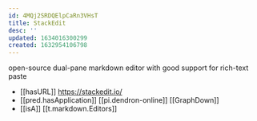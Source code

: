 ```yaml
---
id: 4MQj2SRDQElpCaRn3VHsT
title: StackEdit
desc: ''
updated: 1634016300299
created: 1632954106798
---
```

open-source dual-pane markdown editor with good support for rich-text paste

- [[hasURL]] https://stackedit.io/
- [[pred.hasApplication]] [[pi.dendron-online]] [[GraphDown]]
- [[isA]] [[t.markdown.Editors]] 

